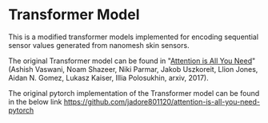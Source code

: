 # Transformer Model

This is a modified transformer models implemented for encoding sequential sensor values generated from nanomesh skin sensors.

The original Transformer model can be found in "[Attention is All You Need](https://arxiv.org/abs/1706.03762)" (Ashish Vaswani, Noam Shazeer, Niki Parmar, Jakob Uszkoreit, Llion Jones, Aidan N. Gomez, Lukasz Kaiser, Illia Polosukhin, arxiv, 2017). 

The original pytorch implementation of the Transformer model can be found in the below link
https://github.com/jadore801120/attention-is-all-you-need-pytorch


